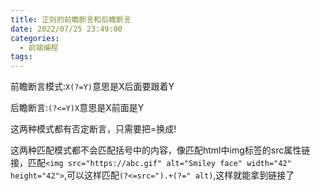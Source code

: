 ```yaml
---
title: 正则的前瞻断言和后瞻断言
date: 2022/07/25 23:49:00
categories: 
  - 前端编程
tags: 
---
```



前瞻断言模式:`X(?=Y)`意思是X后面要跟着Y

后瞻断言:`(?<=Y)X`意思是X前面是Y

这两种模式都有否定断言，只需要把=换成!

这两种匹配模式都不会匹配括号中的内容，像匹配html中img标签的src属性链接，匹配`<img src="https://abc.gif" alt="Smiley face" width="42" height="42">`,可以这样匹配`(?<=src=").+(?=" alt)`,这样就能拿到链接了